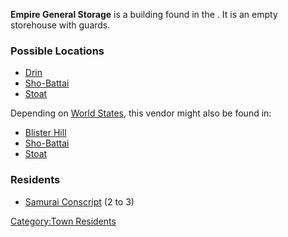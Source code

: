 **Empire General Storage** is a building found in the [](02%20-%20Projects%20&%20Wikis/Kenshi/Kenshi%20Wiki/Kenshi%20Wiki%20Template/United_Cities.md). It is an empty storehouse with
guards.

### Possible Locations

- [Drin](Drin.md "wikilink")
- [Sho-Battai](Sho-Battai.md "wikilink")
- [Stoat](Stoat.md "wikilink")

Depending on [World States](World_States.md "wikilink"), this vendor might
also be found in:

- [Blister Hill](Blister_Hill.md "wikilink")
- [Sho-Battai](Sho-Battai.md "wikilink")
- [Stoat](Stoat.md "wikilink")

### Residents

- [Samurai Conscript](Samurai_Conscript.md "wikilink") (2 to 3)

[Category:Town Residents](Category:Town_Residents "wikilink")